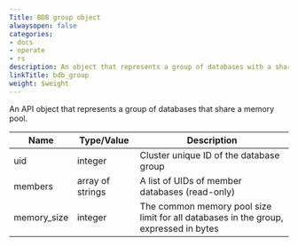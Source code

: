 ```yaml
---
Title: BDB group object
alwaysopen: false
categories:
- docs
- operate
- rs
description: An object that represents a group of databases with a shared memory pool
linkTitle: bdb_group
weight: $weight
---
```


An API object that represents a group of databases that share a memory pool.

| Name | Type/Value | Description |
|------|------------|-------------|
| uid          | integer          | Cluster unique ID of the database group |
| members      | array of strings | A list of UIDs of member databases (read-only) |
| memory_size  | integer          | The common memory pool size limit for all databases in the group, expressed in bytes |
